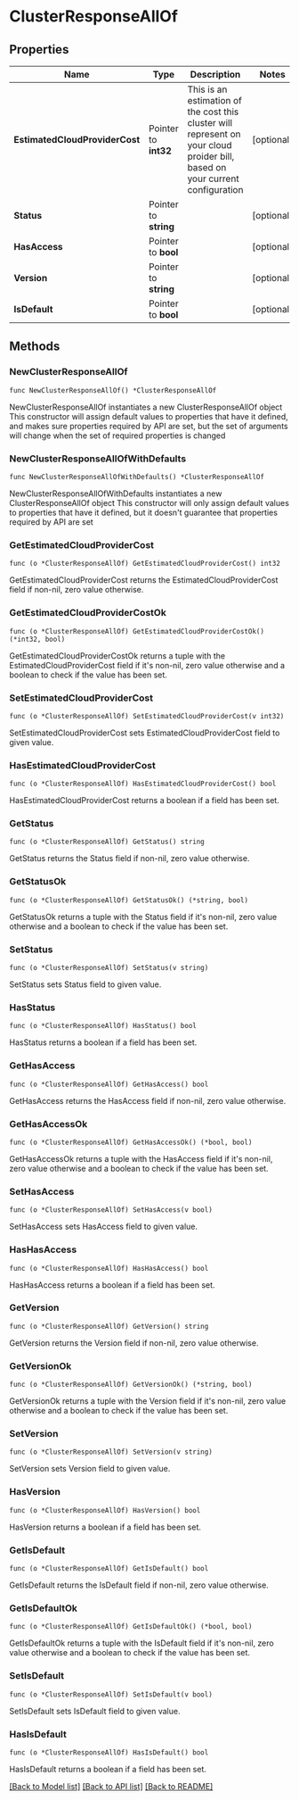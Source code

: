 # ClusterResponseAllOf

## Properties

Name | Type | Description | Notes
------------ | ------------- | ------------- | -------------
**EstimatedCloudProviderCost** | Pointer to **int32** | This is an estimation of the cost this cluster will represent on your cloud proider bill, based on your current configuration | [optional] 
**Status** | Pointer to **string** |  | [optional] 
**HasAccess** | Pointer to **bool** |  | [optional] 
**Version** | Pointer to **string** |  | [optional] 
**IsDefault** | Pointer to **bool** |  | [optional] 

## Methods

### NewClusterResponseAllOf

`func NewClusterResponseAllOf() *ClusterResponseAllOf`

NewClusterResponseAllOf instantiates a new ClusterResponseAllOf object
This constructor will assign default values to properties that have it defined,
and makes sure properties required by API are set, but the set of arguments
will change when the set of required properties is changed

### NewClusterResponseAllOfWithDefaults

`func NewClusterResponseAllOfWithDefaults() *ClusterResponseAllOf`

NewClusterResponseAllOfWithDefaults instantiates a new ClusterResponseAllOf object
This constructor will only assign default values to properties that have it defined,
but it doesn't guarantee that properties required by API are set

### GetEstimatedCloudProviderCost

`func (o *ClusterResponseAllOf) GetEstimatedCloudProviderCost() int32`

GetEstimatedCloudProviderCost returns the EstimatedCloudProviderCost field if non-nil, zero value otherwise.

### GetEstimatedCloudProviderCostOk

`func (o *ClusterResponseAllOf) GetEstimatedCloudProviderCostOk() (*int32, bool)`

GetEstimatedCloudProviderCostOk returns a tuple with the EstimatedCloudProviderCost field if it's non-nil, zero value otherwise
and a boolean to check if the value has been set.

### SetEstimatedCloudProviderCost

`func (o *ClusterResponseAllOf) SetEstimatedCloudProviderCost(v int32)`

SetEstimatedCloudProviderCost sets EstimatedCloudProviderCost field to given value.

### HasEstimatedCloudProviderCost

`func (o *ClusterResponseAllOf) HasEstimatedCloudProviderCost() bool`

HasEstimatedCloudProviderCost returns a boolean if a field has been set.

### GetStatus

`func (o *ClusterResponseAllOf) GetStatus() string`

GetStatus returns the Status field if non-nil, zero value otherwise.

### GetStatusOk

`func (o *ClusterResponseAllOf) GetStatusOk() (*string, bool)`

GetStatusOk returns a tuple with the Status field if it's non-nil, zero value otherwise
and a boolean to check if the value has been set.

### SetStatus

`func (o *ClusterResponseAllOf) SetStatus(v string)`

SetStatus sets Status field to given value.

### HasStatus

`func (o *ClusterResponseAllOf) HasStatus() bool`

HasStatus returns a boolean if a field has been set.

### GetHasAccess

`func (o *ClusterResponseAllOf) GetHasAccess() bool`

GetHasAccess returns the HasAccess field if non-nil, zero value otherwise.

### GetHasAccessOk

`func (o *ClusterResponseAllOf) GetHasAccessOk() (*bool, bool)`

GetHasAccessOk returns a tuple with the HasAccess field if it's non-nil, zero value otherwise
and a boolean to check if the value has been set.

### SetHasAccess

`func (o *ClusterResponseAllOf) SetHasAccess(v bool)`

SetHasAccess sets HasAccess field to given value.

### HasHasAccess

`func (o *ClusterResponseAllOf) HasHasAccess() bool`

HasHasAccess returns a boolean if a field has been set.

### GetVersion

`func (o *ClusterResponseAllOf) GetVersion() string`

GetVersion returns the Version field if non-nil, zero value otherwise.

### GetVersionOk

`func (o *ClusterResponseAllOf) GetVersionOk() (*string, bool)`

GetVersionOk returns a tuple with the Version field if it's non-nil, zero value otherwise
and a boolean to check if the value has been set.

### SetVersion

`func (o *ClusterResponseAllOf) SetVersion(v string)`

SetVersion sets Version field to given value.

### HasVersion

`func (o *ClusterResponseAllOf) HasVersion() bool`

HasVersion returns a boolean if a field has been set.

### GetIsDefault

`func (o *ClusterResponseAllOf) GetIsDefault() bool`

GetIsDefault returns the IsDefault field if non-nil, zero value otherwise.

### GetIsDefaultOk

`func (o *ClusterResponseAllOf) GetIsDefaultOk() (*bool, bool)`

GetIsDefaultOk returns a tuple with the IsDefault field if it's non-nil, zero value otherwise
and a boolean to check if the value has been set.

### SetIsDefault

`func (o *ClusterResponseAllOf) SetIsDefault(v bool)`

SetIsDefault sets IsDefault field to given value.

### HasIsDefault

`func (o *ClusterResponseAllOf) HasIsDefault() bool`

HasIsDefault returns a boolean if a field has been set.


[[Back to Model list]](../README.md#documentation-for-models) [[Back to API list]](../README.md#documentation-for-api-endpoints) [[Back to README]](../README.md)


